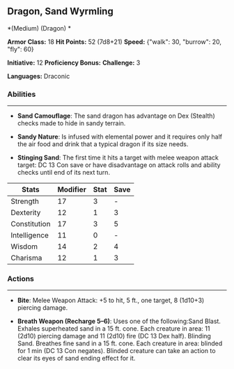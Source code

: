 ## Dragon, Sand Wyrmling
*(Medium) (Dragon) *

**Armor Class:** 18
**Hit Points:** 52 (7d8+21)
**Speed:** {"walk": 30, "burrow": 20, "fly": 60}

**Initiative:** 12
**Proficiency Bonus:**
**Challenge:** 3

**Languages:** Draconic

### Abilities
 --- 
- **Sand Camouflage**: The sand dragon has advantage on Dex (Stealth) checks made to hide in sandy terrain. 

- **Sandy Nature**: Is infused with elemental power and it requires only half the air food and drink that a typical dragon if its size needs.

- **Stinging Sand**: The first time it hits a target with melee weapon attack target: DC 13 Con save or have disadvantage on attack rolls and ability checks until end of its next turn.



| Stats | Modifier | Stat | Save
| ---- | ---- | ---- | ---- |
| Strength | 17 | 3 | - |
| Dexterity | 12 | 1 | 3 |
| Constitution | 17 | 3 | 5 |
| Intelligence | 11 | 0 | - |
| Wisdom | 14 | 2 | 4 |
| Charisma | 12 | 1 | 3 |

### Actions
 --- 
- **Bite**: Melee Weapon Attack: +5 to hit, 5 ft., one target, 8 (1d10+3) piercing damage.

- **Breath Weapon (Recharge 5–6)**: Uses one of the following:Sand Blast. Exhales superheated sand in a 15 ft. cone. Each creature in area: 11 (2d10) piercing damage and 11 (2d10) fire (DC 13 Dex half). Blinding Sand. Breathes fine sand in a 15 ft. cone. Each creature in area: blinded for 1 min (DC 13 Con negates). Blinded creature can take an action to clear its eyes of sand ending effect for it.

